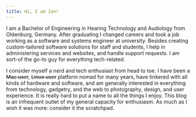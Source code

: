 ```yaml
---
title: Hi, I am Jan!
---
```


I am a Bachelor of Engineering in Hearing Technology and Audiology from Oldenburg, Germany. After graduating I changed careers and took a job working as a software and systems engineer at university. Besides creating custom-tailored software solutions for staff and students, I help in administering services and websites, and handle support requests. I am sort-of the go-to guy for everything tech-related.

I consider myself a nerd and tech enthusiast from head to toe. I have been a <del>Mac user</del>, <del>Linux user</del> platform nomad for many years, have tinkered with all kinds of hardware and software, and am generally interested in everything from technology, gadgetry, and the web to photography, design, and user experience. It is really hard to put a name to all the things I enjoy. This blog is an infrequent outlet of my general capacity for enthusiasm. As much as I wish it was more: consider it the scratchpad.
